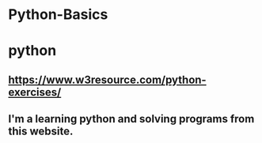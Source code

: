 # Python-Basics
# python

## https://www.w3resource.com/python-exercises/
## I'm a learning python and solving programs from this website.